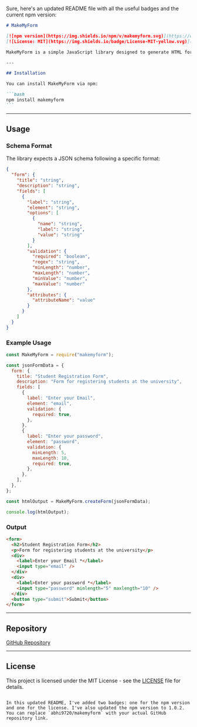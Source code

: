 Sure, here's an updated README file with all the useful badges and the current npm version:

````markdown
# MakeMyForm

[![npm version](https://img.shields.io/npm/v/makemyform.svg)](https://www.npmjs.com/package/makemyform)
[![License: MIT](https://img.shields.io/badge/License-MIT-yellow.svg)](https://opensource.org/licenses/MIT)

MakeMyForm is a simple JavaScript library designed to generate HTML forms dynamically based on JSON input. It provides an easy way to create custom HTML forms using a JSON schema.

---

## Installation

You can install MakeMyForm via npm:

```bash
npm install makemyform
```
````

---

## Usage

### Schema Format

The library expects a JSON schema following a specific format:

```json
{
  "form": {
    "title": "string",
    "description": "string",
    "fields": [
      {
        "label": "string",
        "element": "string",
        "options": [
          {
            "name": "string",
            "label": "string",
            "value": "string"
          }
        ],
        "validation": {
          "required": "boolean",
          "regex": "string",
          "minLength": "number",
          "maxLength": "number",
          "minValue": "number",
          "maxValue": "number"
        },
        "attributes": {
          "attributeName": "value"
        }
      }
    ]
  }
}
```

### Example Usage

```javascript
const MakeMyForm = require("makemyform");

const jsonFormData = {
  form: {
    title: "Student Registration Form",
    description: "Form for registering students at the university",
    fields: [
      {
        label: "Enter your Email",
        element: "email",
        validation: {
          required: true,
        },
      },
      {
        label: "Enter your password",
        element: "password",
        validation: {
          minLength: 5,
          maxLength: 10,
          required: true,
        },
      },
    ],
  },
};

const htmlOutput = MakeMyForm.createForm(jsonFormData);

console.log(htmlOutput);
```

### Output

```html
<form>
  <h2>Student Registration Form</h2>
  <p>Form for registering students at the university</p>
  <div>
    <label>Enter your Email *</label>
    <input type="email" />
  </div>
  <div>
    <label>Enter your password *</label>
    <input type="password" minlength="5" maxlength="10" />
  </div>
  <button type="submit">Submit</button>
</form>
```

---

## Repository

[GitHub Repository](https://github.com/abhi9720/makemyform)

---

## License

This project is licensed under the MIT License - see the [LICENSE](https://github.com/abhi9720/makemyform/blob/main/LICENSE) file for details.

```

In this updated README, I've added two badges: one for the npm version and one for the license. I've also updated the npm version to 1.0.2. You can replace `abhi9720/makemyform` with your actual GitHub repository link.
```
